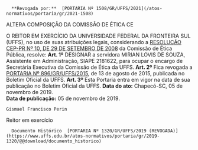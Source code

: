       **Revogada por:**  [PORTARIA Nº 1508/GR/UFFS/2021](/atos-normativos/portaria/gr/2021-1508) 

   ALTERA COMPOSIÇÃO DA COMISSÃO DE ÉTICA CE  

 O REITOR EM EXERCÍCIO DA UNIVERSIDADE FEDERAL DA FRONTEIRA SUL (UFFS), no uso de suas atribuições legais, considerando a [RESOLUÇÃO CEP-PR Nº 10, DE 29 DE SETEMBRO DE 2008](http://etica.planalto.gov.br/sobre-a-cep/legislacao/etica512) da Comissão de Ética Pública, resolve:   **Art. 1º**  DESIGNAR a servidora MIRIAN LOVIS DE SOUZA, Assistente em Administração, SIAPE 2181622, para ocupar o encargo de Secretária Executiva da Comissão de Ética da UFFS.   **Art. 2º**  Fica revogada a [PORTARIA Nº 896/GR/UFFS/2015](https://www.uffs.edu.br/atos-normativos/portaria/gr/2015-0896), de 13 de agosto de 2015, publicada no Boletim Oficial da UFFS.   **Art. 3º**  Esta Portaria entra em vigor na data de sua publicação no Boletim Oficial da UFFS.        **Data do ato:** Chapecó-SC, 05 de novembro de 2019.   
 **Data de publicação:**  05 de novembro de 2019. 

    Gismael Francisco Perin   
 Reitor em exercício 

      Documento Histórico  [PORTARIA Nº 1320/GR/UFFS/2019 (REVOGADA)](https://www.uffs.edu.br/atos-normativos/portaria/gr/2019-1320/@@download/documento_historico)     
      